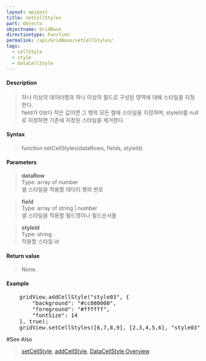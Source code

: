 ```yaml
---
layout: apipost
title: setCellStyles
part: Objects
objectname: GridBase
directiontype: Function
permalink: /api/GridBase/setCellStyles/
tags:
  - cellStyle
  - style
  - dataCellStyle
---
```



#### Description

> 하나 이상의 데이터행과 하나 이상의 필드로 구성된 영역에 대해 스타일을 지정한다.  
> field가 0보다 작은 값이면 그 행의 모든 셀에 스타일을 지정하며, styleId를 null로 지정하면 기존에 지정된 스타일을 제거한다.  

#### Syntax

> function setCellStyles(dataRows, fields, styleId)

#### Parameters

> **dataRow**  
> Type: array of number  
> 셀 스타일을 적용할 데이터 행의 번호  

> **field**  
> Type: array of string \| number  
> 셀 스타일을 적용할 필드명이나 필드순서들  

> **styleId**  
> Type: string  
> 적용할 스타일 id  

#### Return value

> None.

#### Example

<pre class="prettyprint">
    gridView.addCellStyle("style03", {
        "background": "#cc880000",
        "foreground": "#ffffff",
        "fontSize": 14
    }, true);
    gridView.setCellStyles([6,7,8,9], [2,3,4,5,6], "style03");
</pre>

#See Also
> [setCellStyle](/api/GridBase/setCellStyle), [addCellStyle](/api/GridBase/addCellStyle), [DataCellStyle Overview](http://demo.realgrid.com/Demo/DataCellStyleConcept)